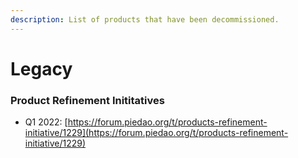 ```yaml
---
description: List of products that have been decommissioned.
---
```


# Legacy

### Product Refinement Inititatives

* Q1 2022: [https://forum.piedao.org/t/products-refinement-initiative/1229](https://forum.piedao.org/t/products-refinement-initiative/1229)

